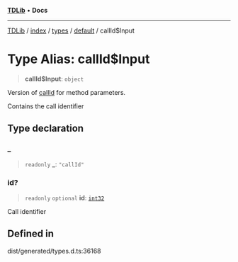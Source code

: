 [**TDLib**](../../../../../../README.md) • **Docs**

***

[TDLib](../../../../../../modules.md) / [index](../../../../../README.md) / [types](../../../README.md) / [default](../README.md) / callId$Input

# Type Alias: callId$Input

> **callId$Input**: `object`

Version of [callId](callId.md) for method parameters.

Contains the call identifier

## Type declaration

### \_

> `readonly` **\_**: `"callId"`

### id?

> `readonly` `optional` **id**: [`int32`](int32.md)

Call identifier

## Defined in

dist/generated/types.d.ts:36168
